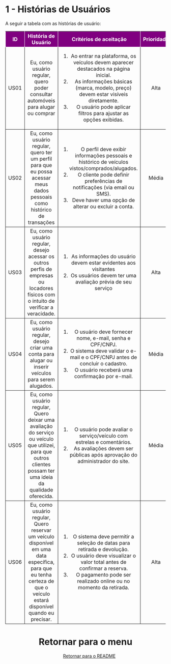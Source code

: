 # 1 - Histórias de Usuários

<p>A seguir a tabela com as histórias de usuário:</p>
<table>
    <thead>
        <tr style="background-color: purple; color: white" >
            <th style="border-style:solid;border-width:1px;text-align:center">ID</th>
            <th style="border-style:solid;border-width:1px;text-align:center">História de Usuário</th>
            <th style="border-style:solid;border-width:1px;text-align:center">Critérios de aceitação</th>
            <th style="border-style:solid;border-width:1px;text-align:center">Prioridade</th>
            <th style="border-style:solid;border-width:1px;text-align:center">RF/RNF relacionado</th>
        </tr>
    </thead>
    <tbody>
        <tr>
            <span id="ustory-01"></span>
            <td style="border-style:solid;border-width:1px;text-align:center;vertical-align:middle" rowspan="1">US01</td>
            <td style="border-style:solid;border-width:1px;text-align:center;vertical-align:middle" rowspan="1">Eu, como usuário regular, quero poder consultar automóveis para alugar ou comprar</td>
            <td style="border-style:solid;border-width:1px;text-align:center;vertical-align:middle" rowspan="1"><ol><li>Ao entrar na plataforma, os veículos devem aparecer destacados na página inicial.
</li><li> As informações básicas (marca, modelo, preço) devem estar visíveis diretamente.</li><li>O usuário pode aplicar filtros para ajustar as opções exibidas.</li></ol></td>
            <td style="border-style:solid;border-width:1px;text-align:center;vertical-align:middle">Alta</td>
            <td style="border-style:solid;border-width:1px;text-align:center;vertical-align:middle">RF01</td>
        </tr>
        <tr>
            <span id="ustory-01"></span>
            <td style="border-style:solid;border-width:1px;text-align:center;vertical-align:middle" rowspan="1">US02</td>
            <td style="border-style:solid;border-width:1px;text-align:center;vertical-align:middle" rowspan="1">Eu, como usuário regular, quero ter um perfil para que eu possa acessar meus dados pessoais como histórico de transações </td>
            <td style="border-style:solid;border-width:1px;text-align:center;vertical-align:middle" rowspan="1"><ol><li>O perfil deve exibir informações pessoais e histórico de veículos vistos/comprados/alugados.</li><li> O cliente pode definir preferências de notificações (via email ou SMS).</li><li>Deve haver uma opção de alterar ou excluir a conta.</li></ol></td>
            <td style="border-style:solid;border-width:1px;text-align:center;vertical-align:middle"> Média </td>
            <td style="border-style:solid;border-width:1px;text-align:center;vertical-align:middle">RF02</td>
        </tr>
        <tr>
            <span id="ustory-01"></span>
            <td style="border-style:solid;border-width:1px;text-align:center;vertical-align:middle" rowspan="1">US03</td>
            <td style="border-style:solid;border-width:1px;text-align:center;vertical-align:middle" rowspan="1">Eu, como usuário regular, desejo acessar os outros perfis de empresas ou locadores físicos com o intuito de verificar a veracidade.</td>
            <td style="border-style:solid;border-width:1px;text-align:center;vertical-align:middle" rowspan="1"><ol><li>As informações do usuário devem estar evidentes aos visitantes</li><li> Os usuários devem ter uma avaliação prévia de seu serviço</li></ol></td>
            <td style="border-style:solid;border-width:1px;text-align:center;vertical-align:middle">Alta</td>
            <td style="border-style:solid;border-width:1px;text-align:center;vertical-align:middle">RF03</td>
        </tr>
        <tr>
            <span id="ustory-01"></span>
            <td style="border-style:solid;border-width:1px;text-align:center;vertical-align:middle" rowspan="1">US04</td>
            <td style="border-style:solid;border-width:1px;text-align:center;vertical-align:middle" rowspan="1">Eu, como usuário regular, desejo criar uma conta para alugar ou inserir veículos para serem alugados.</td>
            <td style="border-style:solid;border-width:1px;text-align:center;vertical-align:middle" rowspan="1"><ol><li>O usuário deve fornecer nome, e-mail, senha e CPF/CNPJ.</li><li>O sistema deve validar o e-mail e o CPF/CNPJ antes de concluir o cadastro.</li><li> O usuário receberá uma confirmação por e-mail. </li></ol></td>
            <td style="border-style:solid;border-width:1px;text-align:center;vertical-align:middle">Média</td>
            <td style="border-style:solid;border-width:1px;text-align:center;vertical-align:middle">RF04</td>
        </tr>
        <tr>
            <span id="ustory-01"></span>
            <td style="border-style:solid;border-width:1px;text-align:center;vertical-align:middle" rowspan="1">US05</td>
            <td style="border-style:solid;border-width:1px;text-align:center;vertical-align:middle" rowspan="1">Eu, como usuário regular, Quero deixar uma avaliação do serviço ou veículo que utilizei, para que outros clientes possam ter uma ideia da qualidade oferecida.</td>
            <td style="border-style:solid;border-width:1px;text-align:center;vertical-align:middle" rowspan="1"><ol><li>O usuário pode avaliar o serviço/veículo com estrelas e comentários.</li><li>As avaliações devem ser públicas após aprovação do administrador do site.</ol> </ol></td>
            <td style="border-style:solid;border-width:1px;text-align:center;vertical-align:middle">Média</td>
            <td style="border-style:solid;border-width:1px;text-align:center;vertical-align:middle">RF05</td>
        </tr>
     <tr>
            <span id="ustory-01"></span>
            <td style="border-style:solid;border-width:1px;text-align:center;vertical-align:middle" rowspan="1">US06</td>
            <td style="border-style:solid;border-width:1px;text-align:center;vertical-align:middle" rowspan="1">Eu, como usuário regular, Quero reservar um veículo disponível em uma data específica, para que eu tenha certeza de que o veículo estará disponível quando eu precisar.</td>
            <td style="border-style:solid;border-width:1px;text-align:center;vertical-align:middle" rowspan="1"><ol><li>O sistema deve permitir a seleção de datas para retirada e devolução.</li><li>O usuário deve visualizar o valor total antes de confirmar a reserva.<li>O pagamento pode ser realizado online ou no momento da retirada.</li></ol> </ol></td>
            <td style="border-style:solid;border-width:1px;text-align:center;vertical-align:middle">Alta</td>
            <td style="border-style:solid;border-width:1px;text-align:center;vertical-align:middle">RF06</td>
        </tr>
</table>

<div style="text-align: center">

# Retornar para o menu

<ul>
  <p><a href="../README.md">Retornar para o README</p>
</ul>
